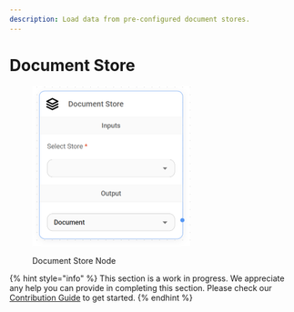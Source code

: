 ```yaml
---
description: Load data from pre-configured document stores.
---
```


# Document Store

<figure><img src="../../../.gitbook/assets/image (6) (1) (1) (1) (1) (1) (1).png" alt="" width="278"><figcaption><p>Document Store Node</p></figcaption></figure>

{% hint style="info" %}
This section is a work in progress. We appreciate any help you can provide in completing this section. Please check our [Contribution Guide](../../../contributing/) to get started.
{% endhint %}

